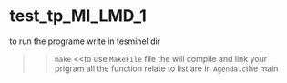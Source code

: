 # test_tp_MI_LMD_1
to run the programe write in tesminel dir 
>> `make`
<<to use `MakeFile` file the will compile and link your prigram all the function relate to list are in `Agenda.c`the main 
